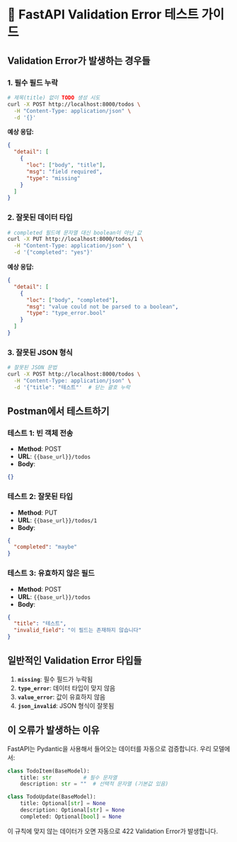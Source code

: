 # 🚨 FastAPI Validation Error 테스트 가이드

## Validation Error가 발생하는 경우들

### 1. 필수 필드 누락
```bash
# 제목(title) 없이 TODO 생성 시도
curl -X POST http://localhost:8000/todos \
  -H "Content-Type: application/json" \
  -d '{}'
```

**예상 응답:**
```json
{
  "detail": [
    {
      "loc": ["body", "title"],
      "msg": "field required",
      "type": "missing"
    }
  ]
}
```

### 2. 잘못된 데이터 타입
```bash
# completed 필드에 문자열 대신 boolean이 아닌 값
curl -X PUT http://localhost:8000/todos/1 \
  -H "Content-Type: application/json" \
  -d '{"completed": "yes"}'
```

**예상 응답:**
```json
{
  "detail": [
    {
      "loc": ["body", "completed"],
      "msg": "value could not be parsed to a boolean",
      "type": "type_error.bool"
    }
  ]
}
```

### 3. 잘못된 JSON 형식
```bash
# 잘못된 JSON 문법
curl -X POST http://localhost:8000/todos \
  -H "Content-Type: application/json" \
  -d '{"title": "테스트"'  # 닫는 괄호 누락
```

## Postman에서 테스트하기

### 테스트 1: 빈 객체 전송
- **Method**: POST
- **URL**: `{{base_url}}/todos`
- **Body**: 
```json
{}
```

### 테스트 2: 잘못된 타입
- **Method**: PUT  
- **URL**: `{{base_url}}/todos/1`
- **Body**:
```json
{
  "completed": "maybe"
}
```

### 테스트 3: 유효하지 않은 필드
- **Method**: POST
- **URL**: `{{base_url}}/todos`
- **Body**:
```json
{
  "title": "테스트",
  "invalid_field": "이 필드는 존재하지 않습니다"
}
```

## 일반적인 Validation Error 타입들

1. **`missing`**: 필수 필드가 누락됨
2. **`type_error`**: 데이터 타입이 맞지 않음
3. **`value_error`**: 값이 유효하지 않음
4. **`json_invalid`**: JSON 형식이 잘못됨

## 이 오류가 발생하는 이유

FastAPI는 Pydantic을 사용해서 들어오는 데이터를 자동으로 검증합니다.
우리 모델에서:

```python
class TodoItem(BaseModel):
    title: str          # 필수 문자열
    description: str = ""  # 선택적 문자열 (기본값 있음)

class TodoUpdate(BaseModel):
    title: Optional[str] = None
    description: Optional[str] = None  
    completed: Optional[bool] = None
```

이 규칙에 맞지 않는 데이터가 오면 자동으로 422 Validation Error가 발생합니다.
